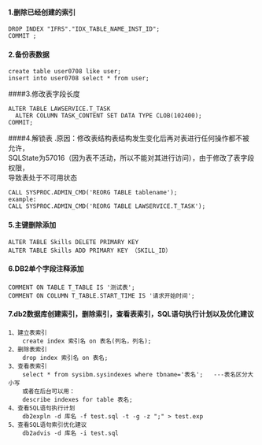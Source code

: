 #### 1.删除已经创建的索引
````shell script
DROP INDEX "IFRS"."IDX_TABLE_NAME_INST_ID";
COMMIT ;
````
#### 2.备份表数据
````shell script
create table user0708 like user;
insert into user0708 select * from user;
````
####3.修改表字段长度
````shell script
ALTER TABLE LAWSERVICE.T_TASK
  ALTER COLUMN TASK_CONTENT SET DATA TYPE CLOB(102400);
COMMIT;
````
####4.解锁表
.原因：修改表结构表结构发生变化后再对表进行任何操作都不被允许，  
SQLState为57016（因为表不活动，所以不能对其进行访问），由于修改了表字段权限，  
导致表处于不可用状态
````shell script
CALL SYSPROC.ADMIN_CMD('REORG TABLE tablename');
example:
CALL SYSPROC.ADMIN_CMD('REORG TABLE LAWSERVICE.T_TASK');
````

#### 5.主键删除添加
````shell script
ALTER TABLE Skills DELETE PRIMARY KEY
ALTER TABLE Skills ADD PRIMARY KEY （SKILL_ID）
````
#### 6.DB2单个字段注释添加
````shell script
COMMENT ON TABLE T_TABLE IS '测试表';
COMMENT ON COLUMN T_TABLE.START_TIME IS '请求开始时间';
````
#### 7.db2数据库创建索引，删除索引，查看表索引，SQL语句执行计划以及优化建议
````shell script
1、建立表索引
    create index 索引名 on 表名(列名，列名);
2、删除表索引
    drop index 索引名 on 表名;
3、查看表索引
    select * from sysibm.sysindexes where tbname='表名';   ---表名区分大小写
    或者在后台可以用：
    describe indexes for table 表名;
4、查看SQL语句执行计划
    db2expln -d 库名 -f test.sql -t -g -z ";" > test.exp
5、查看SQL语句索引优化建议
    db2advis -d 库名 -i test.sql
````


